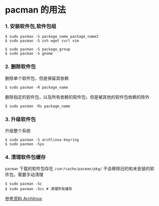 # pacman 的用法

### 1. 安装软件包,软件包组

```
$ sudo pacman -S package_name package_name2
$ sudo pacman -S zsh wget curl vim

$ sudo pacman -S package_group
$ sudo pacman -S gnome
```

### 2. 删除软件包

删除单个软件包，但是保留其依赖
```
$ sudo pacman -R package_name
```
删除指定的软件包，以及所有依赖的软件包，但是被其他的软件包依赖的除外

```
$ sudo pacman -Rs package_name
```

### 3. 升级软件包

升级整个系统
```
$ sudo pacman -S archlinux-keyring
$ sudo pacman -Syu
```

### 4. 清理软件包缓存
`pacman` 下载的软件包存在 `/var/cache/pacman/pkg/` 不会移除旧的和未安装的软件包，需要手动清理

```
$ sudo pacman -Sc 
$ sudo pacman -Scc # 清理所有缓存
```

[参考资料 Archlinux](https://wiki.archlinux.org/index.php/Pacman_(%E7%AE%80%E4%BD%93%E4%B8%AD%E6%96%87)#.E7.94.A8.E6.B3.95)

